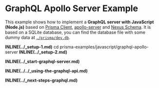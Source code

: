 # GraphQL Apollo Server Example

This example shows how to implement a **GraphQL server with JavaScript (Node.js)** based on [Prisma Client](https://github.com/prisma/prisma2/blob/master/docs/prisma-client-js/api.md), [apollo-server](https://www.apollographql.com/docs/apollo-server/) and [Nexus Schema](https://nxs.li/components/standalone/schema). It is based on a SQLite database, you can find the database file with some dummy data at [`./prisma/dev.db`](./prisma/dev.db).

**INLINE(../\_setup-1.md)**
cd prisma-examples/javascript/graphql-apollo-server
**INLINE(../\_setup-2.md)**

**INLINE(../\_start-graphql-server.md)**

**INLINE(../../\_using-the-graphql-api.md)**

**INLINE(../\_next-steps-graphql.md)**
